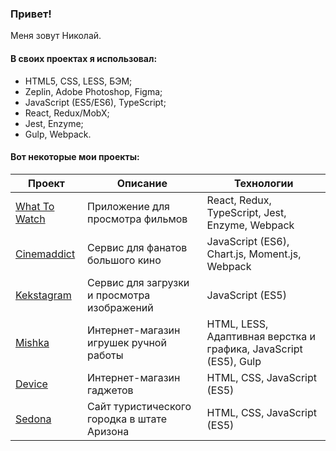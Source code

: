 ### Привет!

Меня зовут Николай.  

#### В своих проектах я использовал:

* HTML5, CSS, LESS, БЭМ;
* Zeplin, Adobe Photoshop, Figma;
* JavaScript (ES5/ES6), TypeScript;
* React, Redux/MobX;
* Jest, Enzyme;
* Gulp, Webpack.

#### Вот некоторые мои проекты:

Проект | Описание | Технологии
------ | -------- | ----------
[What To Watch](https://github.com/nikolay-komarov/26632-what-to-watch-4) | Приложение для просмотра фильмов | React, Redux, TypeScript, Jest, Enzyme, Webpack
[Cinemaddict](https://github.com/nikolay-komarov/26632-cinemaddict-10) | Сервис для фанатов большого кино | JavaScript (ES6), Chart.js, Moment.js, Webpack
[Kekstagram](https://github.com/nikolay-komarov/26632-kekstagram-18) | Сервис для загрузки и просмотра изображений | JavaScript (ES5)
[Mishka](https://github.com/nikolay-komarov/26632-mishka-17) | Интернет-магазин игрушек ручной работы | HTML, LESS, Адаптивная верстка и графика, JavaScript (ES5), Gulp
[Device](https://github.com/nikolay-komarov/26632-device-25) | Интернет-магазин гаджетов | HTML, CSS, JavaScript (ES5)
[Sedona](https://github.com/nikolay-komarov/26632-sedona-25) | Сайт туристического городка в штате Аризона | HTML, CSS, JavaScript (ES5)
